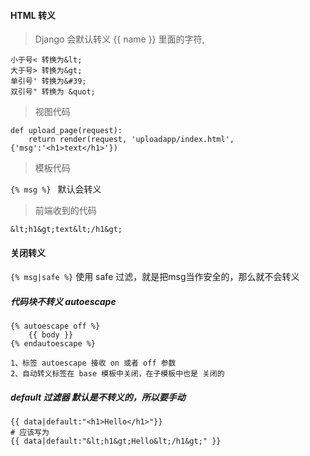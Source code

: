 #### HTML 转义

> Django 会默认转义 {{ name }} 里面的字符,

```
小于号< 转换为&lt; 
大于号> 转换为&gt; 
单引号' 转换为&#39; 
双引号" 转换为 &quot; 
```

> 视图代码

```
def upload_page(request):
    return render(request, 'uploadapp/index.html', {'msg':'<h1>text</h1>'})
```

> 模板代码

`{% msg %} `  默认会转义

> 前端收到的代码

```
&lt;h1&gt;text&lt;/h1&gt;
```



#### 关闭转义

`{% msg|safe %}`  使用 safe 过滤，就是把msg当作安全的，那么就不会转义

##### 代码块不转义 autoescape 

```
{% autoescape off %}   
	{{ body }}
{% endautoescape %} 

1、标签 autoescape 接收 on 或者 off 参数
2、自动转义标签在 base 模板中关闭，在子模板中也是 关闭的
```



##### default 过滤器 默认是不转义的，所以要手动

```
{{ data|default:"<h1>Hello</h1>"}} 
# 应该写为
{{ data|default:"&lt;h1&gt;Hello&lt;/h1&gt;" }}
```

